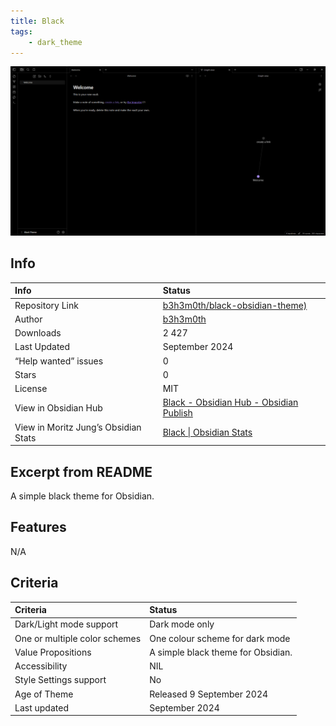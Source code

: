 ```yaml
---
title: Black
tags:
    - dark_theme
---
```


<img src="https://raw.githubusercontent.com/b3h3m0th/black-obsidian-theme/master/screenshot_1920x1032.png">

## Info
| Info | Status |
| :--- | :--- |
| Repository Link | [b3h3m0th/black-obsidian-theme)](https://github.com/b3h3m0th/black-obsidian-theme) |
| Author | [b3h3m0th](https://github.com/b3h3m0th) |
| Downloads | 2 427 |
| Last Updated | September 2024 |
| “Help wanted” issues | 0 |
| Stars | 0 |
| License | MIT |
| View in Obsidian Hub | [Black \- Obsidian Hub \- Obsidian Publish](https://publish.obsidian.md/hub/02+-+Community+Expansions/02.05+All+Community+Expansions/Themes/Black) |
| View in Moritz Jung’s Obsidian Stats | [Black \| Obsidian Stats](https://www.moritzjung.dev/obsidian-stats/themes/black/) |

## Excerpt from README
A simple black theme for Obsidian.

## Features
N/A

## Criteria
| Criteria | Status | 
| :--- | :--- | 
| Dark/Light mode support | Dark mode only | 
| One or multiple color schemes | One colour scheme for dark mode | 
| Value Propositions |  A simple black theme for Obsidian. | 
| Accessibility | NIL | 
| Style Settings support | No | 
| Age of Theme | Released 9 September 2024 | 
| Last updated | September 2024 | 